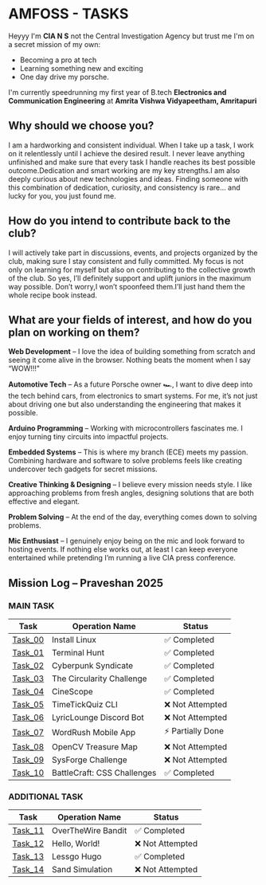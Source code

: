 
# AMFOSS - TASKS

Heyyy I'm **CIA N S** not the Central Investigation Agency
but trust me I'm on a secret mission of my own:

- Becoming a pro at tech 
- Learning something new and exciting 
- One day drive my porsche.

I'm currently speedrunning my first year of B.tech **Electronics and Communication Engineering** at **Amrita Vishwa Vidyapeetham, Amritapuri**

## Why should we choose you?

I am a hardworking and consistent individual. When I take up a task, I work on it relentlessly until I achieve the desired result. I never leave anything unfinished and make sure that every task I handle reaches its best possible outcome.Dedication and smart working are my key strengths.I am also deeply curious about new technologies and ideas.
Finding someone with this combination of dedication, curiosity, and consistency is rare… and lucky for you, you just found me.

## How do you intend to contribute back to the club?

I will actively take part in discussions, events, and projects organized by the club, making sure I stay consistent and fully committed. My focus is not only on learning for myself but also on contributing to the collective growth of the club.
So yes, I’ll definitely support and uplift juniors in the maximum way possible. Don’t worry,I won’t spoonfeed them.I’ll just hand them the whole recipe book instead.

## What are your fields of interest, and how do you plan on working on them?

**Web Development** – I love the idea of building something from scratch and seeing it come alive in the browser. Nothing beats the moment when I say “WOW!!!"

**Automotive Tech** – As a future Porsche owner 🏎️, I want to dive deep into the tech behind cars, from electronics to smart systems. For me, it’s not just about driving one but also understanding the engineering that makes it possible.

**Arduino Programming** – Working with microcontrollers fascinates me. I enjoy turning tiny circuits into impactful projects.

**Embedded Systems** – This is where my branch (ECE) meets my passion. Combining hardware and software to solve problems feels like creating undercover tech gadgets for secret missions.

**Creative Thinking & Designing** – I believe every mission needs style. I like approaching problems from fresh angles, designing solutions that are both effective and elegant.

**Problem Solving** – At the end of the day, everything comes down to solving problems.

**Mic Enthusiast** – I genuinely enjoy being on the mic and look forward to hosting events. If nothing else works out, at least I can keep everyone entertained while pretending I’m running a live CIA press conference.


## Mission Log – Praveshan 2025

### MAIN TASK

| Task                   | Operation Name                  | Status |
|------------------------|---------------------------------|--------|
| [Task_00](./Task_00)   | Install Linux                   | ✅ Completed |
| [Task_01](./Task_01)   | Terminal Hunt                   | ✅ Completed |
| [Task_02](./Task_02)   | Cyberpunk Syndicate             | ✅ Completed |
| [Task_03](./Task_03)   | The Circularity Challenge       | ✅ Completed |
| [Task_04](./Task_04)   | CineScope                       | ✅ Completed |
| [Task_05](./Task_05)   | TimeTickQuiz CLI                | ❌ Not Attempted|
| [Task_06](./Task_06)   | LyricLounge Discord Bot         | ❌ Not Attempted|
| [Task_07](./Task_07)   | WordRush Mobile App             | ⚡ Partially Done |
| [Task_08](./Task_08)   | OpenCV Treasure Map             | ❌ Not Attempted |
| [Task_09](./Task_09)   | SysForge Challenge              | ❌ Not Attempted |
| [Task_10](./Task_10)   | BattleCraft: CSS Challenges     | ✅ Completed |

### ADDITIONAL TASK

| Task                   | Operation Name                  | Status |
|------------------------|---------------------------------|--------|
| [Task_11](./Task_11)   | OverTheWire Bandit              | ✅ Completed|
| [Task_12](./Task_12)   | Hello, World!                   | ❌ Not Attempted |
| [Task_13](./Task_13)   | Lessgo Hugo                     | ✅ Completed |
| [Task_14](./Task_14)   | Sand Simulation                 | ❌ Not Attempted |

